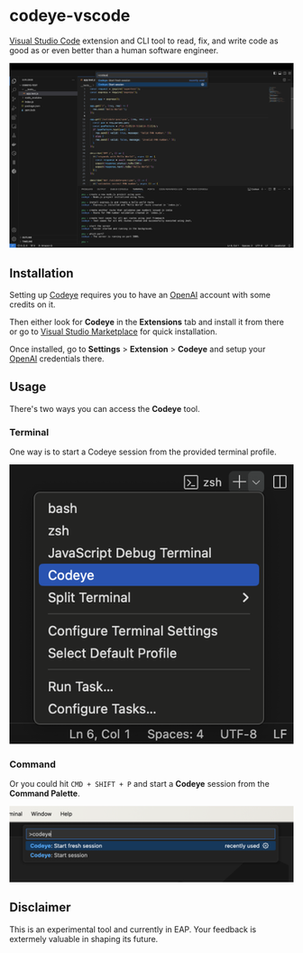 # codeye-vscode

[Visual Studio Code](https://code.visualstudio.com/) extension and CLI tool to read, fix, and write code as good as or even better than a human software engineer.

![Screenshot](images/usage.png)

## Installation

Setting up [Codeye](https://codeye.ai/) requires you to have an [OpenAI](https://platform.openai.com/) account with some credits on it.

Then either look for **Codeye** in the **Extensions** tab and install it from there or go to [Visual Studio Marketplace](https://marketplace.visualstudio.com/items?itemName=codeye.codeye) for quick installation.

Once installed, go to **Settings** > **Extension** > **Codeye** and setup your [OpenAI](https://openai.com/) credentials there.

## Usage

There's two ways you can access the **Codeye** tool.

### Terminal

One way is to start a Codeye session from the provided terminal profile.

![Terminal Profile](images/terminal-profile.png)

### Command

Or you could hit `CMD + SHIFT + P` and start a **Codeye** session from the **Command Palette**.

![Command](images/command-palette.png)

## Disclaimer

This is an experimental tool and currently in EAP. Your feedback is extermely valuable in shaping its future.
